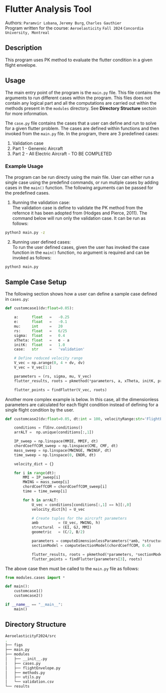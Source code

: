 # Flutter Analysis Tool 
Authors: ```Paramvir Lobana```, ```Jeremy Burg```, ```Charles Gauthier``` \
Program written for the course: ```Aeroelasticity``` ```Fall 2024``` ```Concordia University, Montreal```

## Description
This program uses PK method to evaluate the flutter condition in a given flight envelope. 

## Usage
The main entry point of the program is the ```main.py``` file. This file contains the arguments to run different cases within the program. This files does not contain any logical part and all the computations are carried out within the methods present in the ```modules``` directory. See **Directory Structure** sectoin for more information. 

The ```case.py``` file contains the cases that a user can define and run to solve for a given flutter problem. The cases are defined within functions and then invoked from the ```main.py``` file. In the program, there are 3 predefined cases:
1. Validation case
2. Part 1 - Genereic Aircraft
3. Part 2 - All Electric Aircraft - TO BE COMPLETED

### Example Usage
The program can be run directy using the main file. User can either run a single case using the predefind commands, or run mutiple cases by adding cases in the ```main()``` function. The following arguments can be passed for the predefined cases.

1. Running the validation case: \
The validation case is define to validate the PK method from the refernce it has been adopted from (Hodges and Pierce, 2011). The command below will run only the validation case. It can be run as follows:
```bash
python3 main.py -z
```


2. Running user defined cases: \
To run the user defined cases, given the user has invoked the case function in the ```main()``` function, no argument is required and can be invoked as follows:
```bash
python3 main.py
```

## Sample Case Setup
The following section shows how a user can define a sample case defined in ```cases.py```:
```python
def customcase1(dv:float=0.05):

    a:      float   =   -0.25
    e:      float   =   -0.1
    mu:     int     =   20
    rs:     float   =   6/25
    sigma:  float   =   0.4
    xTheta: float   =   e - a
    initK:  float   =   1.0
    case:   str     =   'validation'

    # Define reduced velocity range
    V_vec = np.arange(0, 4 + dv, dv)
    V_vec = V_vec[1:]

    parameters = (rs, sigma, mu, V_vec)
    flutter_results, roots = pkmethod(*parameters, a, xTheta, initK, printAlt=0.0)

    flutter_points = findFlutter(V_vec, roots)
```
Another more complex example is below. In this case, all the dimensionless parameters are calculated for each flight condition instead of defining for a single flight condition by the user.
```python
def customcase2(dv:float=0.05, dt:int = 100, velocityRange:str='FlightEnvelope',case:str='part1Flutter', showPlots:bool=False):

    conditions = flEnv.conditions()
    arrALT =  np.unique(conditions[:,1])

    IP_sweep = np.linspace(MMIE, MMIF, dt)
    chordCoeffCOM_sweep = np.linspace(CME, CMF, dt)
    mass_sweep = np.linspace(MWINGE, MWINGF, dt)
    time_sweep = np.linspace(0, ENDR, dt)

    velocity_dict = {}

    for i in range(dt):
        MMI = IP_sweep[i]
        MWING = mass_sweep[i]
        chordCoeffCOM = chordCoeffCOM_sweep[i]
        time = time_sweep[i]

        for h in arrALT:
            U_vec = conditions[conditions[:,1] == h][:,0]
            velocity_dict[h] = U_vec

            # Create tuples for the aircraft parameters
            amb         = (U_vec, MWING, h)
            structural  = (EI, GJ, MMI)
            geometric   = (C/2, B/2)

            parameters = computeDimensionlessParameters(*amb, *structural, *geometric, dv, velocityRange)
            sectionModel = computeSectionModel(chordCoeffCOM, 0.4)

            flutter_results, roots = pkmethod(*parameters, *sectionModel, initK=1.0, printAlt=h)
            flutter_points = findFlutter(parameters[3], roots)
```

The above case then must be called to the ```main.py``` file as follows:

```python
from modules.cases import *

def main():
    customcase1()
    customcase2()

if __name__ == "__main__":
    main()
```

## Directory Structure
```bash
AeroelasticityF2024/src
.
├── figs
├── main.py
├── modules
│   ├── __init__.py
│   ├── cases.py
│   ├── flightEnvelope.py
│   ├── methods.py
│   ├── utils.py
│   └── validation.csv
└── results
```



